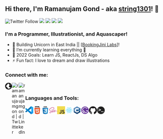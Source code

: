## Hi there, I'm Ramanujam Gond - aka [string1301][website]! 👋
![Twitter Follow](https://img.shields.io/twitter/follow/string1301?color=%231DA1F2&label=Ramanujam%20Gond&logo=Twitter&logoColor=%231DA1F2&style=for-the-badge)
<img src="https://img.shields.io/badge/c++%20-%2300599C.svg?&style=for-the-badge&logo=c%2B%2B&ogoColor=white"/>
<img src="https://img.shields.io/badge/dart-%230175C2.svg?&style=for-the-badge&logo=dart&logoColor=white"/>
<img src="https://img.shields.io/badge/git%20-%23F05033.svg?&style=for-the-badge&logo=git&logoColor=white"/>
<img src="https://img.shields.io/badge/AWS%20-%23FF9900.svg?&style=for-the-badge&logo=amazon-aws&logoColor=white"/>

### I'm a Programmer, Illustrationist, and Aquascaper!

- 🔭 Building Unicorn in East India || [[BookingJini Labs](https://bookingjini.com/)]!
- 🌱 I’m currently learning everything 🤣
- 🥅 2022 Goals: Learn JS, ReactJs, DS Algo
- ⚡ Fun fact: I love to dream and draw illustrations

<!--
### Spotify Playing 🎧
[<img src="https://spotify-readme.ramanujamgond.vercel.app/api/spotify-playing" alt="string1301 spotify playing" width="350" />](https://open.spotify.com/user/989umq8v9mzt065wlcbmaqgz0)
-->


### Connect with me:

[<img align="left" alt="ramanujamgond | string1301" width="22px" src="https://raw.githubusercontent.com/iconic/open-iconic/master/svg/globe.svg" />][website]
[<img align="left" alt="ramanujamgond | Twitter" width="22px" src="https://cdn.jsdelivr.net/npm/simple-icons@v3/icons/twitter.svg" />][twitter]
[<img align="left" alt="ramanujamgond | LinkedIn" width="22px" src="https://cdn.jsdelivr.net/npm/simple-icons@v3/icons/linkedin.svg" />][linkedin]<br />

### Languages and Tools:

<img align="left" alt="Visual Studio Code" width="26px" src="https://raw.githubusercontent.com/github/explore/80688e429a7d4ef2fca1e82350fe8e3517d3494d/topics/visual-studio-code/visual-studio-code.png" />
<img align="left" alt="HTML5" width="26px" src="https://raw.githubusercontent.com/github/explore/80688e429a7d4ef2fca1e82350fe8e3517d3494d/topics/html/html.png" />
<img align="left" alt="CSS3" width="26px" src="https://raw.githubusercontent.com/github/explore/80688e429a7d4ef2fca1e82350fe8e3517d3494d/topics/css/css.png" />
<img align="left" alt="Sass" width="26px" src="https://raw.githubusercontent.com/github/explore/80688e429a7d4ef2fca1e82350fe8e3517d3494d/topics/sass/sass.png" />
<img align="left" alt="JavaScript" width="26px" src="https://raw.githubusercontent.com/github/explore/80688e429a7d4ef2fca1e82350fe8e3517d3494d/topics/javascript/javascript.png" />
<img align="left" alt="React" width="26px" src="https://raw.githubusercontent.com/github/explore/80688e429a7d4ef2fca1e82350fe8e3517d3494d/topics/react/react.png" />
<img align="left" alt="C++" width="26px" src="https://raw.githubusercontent.com/github/explore/80688e429a7d4ef2fca1e82350fe8e3517d3494d/topics/cpp/cpp.png" />
<img align="left" alt="Gatsby" width="26px" src="https://raw.githubusercontent.com/github/explore/e94815998e4e0713912fed477a1f346ec04c3da2/topics/gatsby/gatsby.png" />
<img align="left" alt="GitHub" width="26px" src="https://raw.githubusercontent.com/github/explore/78df643247d429f6cc873026c0622819ad797942/topics/github/github.png" />
<img align="left" alt="Terminal" width="26px" src="https://raw.githubusercontent.com/github/explore/80688e429a7d4ef2fca1e82350fe8e3517d3494d/topics/terminal/terminal.png" />
<br />

<!-- <br />
<img align="left" alt="ramanujamgond | string1301 Github Stat's" src="https://github-readme-stats.ramanujamgond.vercel.app/api?username=ramanujamgond&show_icons=true&theme=radical" />
  
<br />
<img align="left" alt="ramanujamgond | string1301 Github Stat's" src="https://github-readme-stats.ramanujamgond.vercel.app/api/top-langs/?username=ramanujamgond&layout=compact&theme=radical" /> -->

[website]: https://github.com/ramanujamgond
[companyWebsite]: http://business.bookingjini.com/
[twitter]: https://twitter.com/vsvinit0
[instagram]: https://www.instagram.com/string_1301/
[linkedin]: https://www.linkedin.com/in/ramanujamgond/
[facebook]: https://www.facebook.com/vsvinit0/


